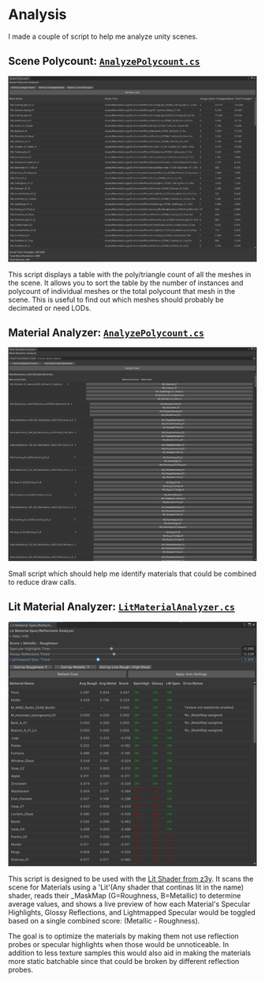 # Analysis

I made a couple of script to help me analyze unity scenes.

## Scene Polycount: [`AnalyzePolycount.cs`](../Editor/Analyze/AnalyzePolycount.cs)

![AnalyzePolycount](Images/AnalyzePolycount.png)

This script displays a table with the poly/triangle count of all the meshes in the scene.
It allows you to sort the table by the number of instances and polycount of individual meshes or the total polycount that mesh in the scene.
This is useful to find out which meshes should probably be decimated or need LODs.

## Material Analyzer: [`AnalyzePolycount.cs`](../Editor/Analyze/MaterialAnalyzer.cs)

![MaterialAnalyzer](Images/MaterialAnalyzer.png)

Small script which should help me identify materials that could be combined to reduce draw calls.

## Lit Material Analyzer: [`LitMaterialAnalyzer.cs`](../Editor/Analyze/LitMaterialAnalyzer.cs)

![LitMaterialAnalyzer](Images/LitMaterialAnalyzer.png)

This script is designed to be used with the [Lit Shader from z3y](https://github.com/z3y/shaders). 
It scans the scene for Materials using a 'Lit'(Any shader that continas lit in the name) shader, reads their _MaskMap (G=Roughness, B=Metallic) to determine average values, and shows a live preview of how each Material's Specular Highlights, Glossy Reflections, and Lightmapped Specular would be toggled based on a single combined score: (Metallic - Roughness).

The goal is to optimize the materials by making them not use reflection probes or specular highlights when those would be unnoticeable.
In addition to less texture samples this would also aid in making the materials more static batchable since that could be broken by different reflection probes.
